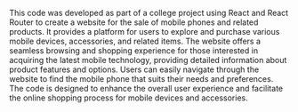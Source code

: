 This code was developed as part of a college project using React and React Router to create a website for the sale of mobile phones and related products. It provides a platform for users to explore and purchase various mobile devices, accessories, and related items. The website offers a seamless browsing and shopping experience for those interested in acquiring the latest mobile technology, providing detailed information about product features and options. Users can easily navigate through the website to find the mobile phone that suits their needs and preferences. The code is designed to enhance the overall user experience and facilitate the online shopping process for mobile devices and accessories.
